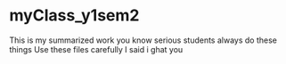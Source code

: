 # myClass_y1sem2
This is my summarized work
you know serious students always do these things
Use these files carefully
I said i ghat you

